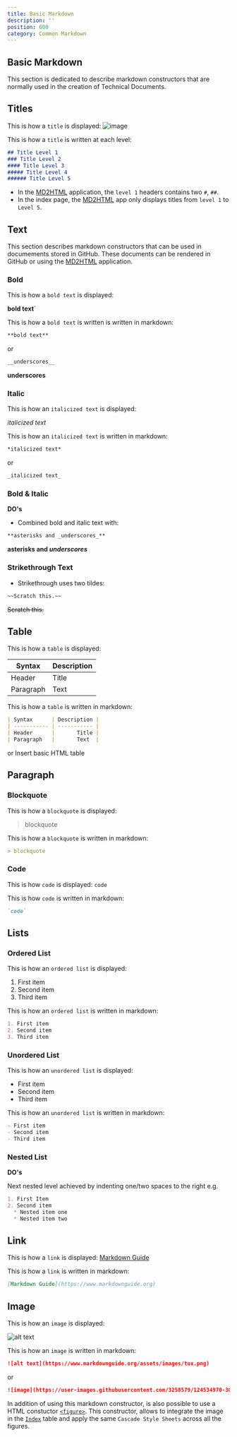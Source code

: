 ```yaml
---
title: Basic Markdown
description: ''
position: 600
category: Common Markdown
---
```


## Basic Markdown
This section is dedicated to describe markdown constructors that are normally used in the creation of Technical Documents. 

## Titles
This is how a `title` is displayed:
![image](https://user-images.githubusercontent.com/3258579/124534360-f6dfec80-ddc8-11eb-8735-db82b5d5cb41.png)

This is how a `title` is written at each level:

```md
## Title Level 1
### Title Level 2
#### Title Level 3
##### Title Level 4
###### Title Level 5
```
* In the [MD2HTML](https://markdown.standardshub.io/md2html-overview) application, the `level 1` headers contains two `#`, `##`.
* In the index page, the [MD2HTML](https://markdown.standardshub.io/md2html-overview) app only displays titles from `level 1` to `Level 5`.

## Text
This section describes markdown constructors that can be used in documements stored in GitHub. These documents can be rendered in GitHub or using the [MD2HTML](https://markdown.standardshub.io/md2html-overview) application. 
### Bold
This is how a `bold text` is displayed:

**bold text**´

This is how a `bold text` is written is written in markdown:

```md
**bold text**
```
or

```md
__underscores__
```

__underscores__

### Italic

This is how an `italicized text` is displayed:

_italicized text_

This is how an `italicized text` is written in markdown:

```md
*italicized text*
```
or
```md
_italicized text_
```

### Bold & Italic

**DO's**

* Combined bold and italic text with:

```md
**asterisks and _underscores_**
```

**asterisks and _underscores_**

### Strikethrough Text

* Strikethrough uses two tildes:

```md
~~Scratch this.~~
```

~~Scratch this.~~

## Table

This is how a `table` is displayed:

| Syntax      | Description |
| ----------- | ----------- |
| Header      |       Title |
| Paragraph   | Text        |

This is how a `table` is written in markdown:

```md
| Syntax      | Description |
| ----------- | ----------- |
| Header      |       Title |
| Paragraph   |       Text  |
```
or
Insert basic HTML table

## Paragraph
### Blockquote

This is how a `blockquote` is displayed:

> blockquote

This is how a `blockquote` is written in markdown:

```md
> blockquote
```
### Code
This is how `code` is displayed:
`code`

This is how `code` is written in markdown:
```md
`code`
```

## Lists
### Ordered List
This is how an `ordered list` is displayed:
1. First item
2. Second item
3. Third item

This is how an `ordered list` is written in markdown:
```md
1. First item
2. Second item
3. Third item
```

### Unordered List
This is how an `unordered list` is displayed:

- First item
- Second item
- Third item

This is how an `unordered list` is written in markdown:
```md
- First item
- Second item
- Third item
```

### Nested List

**DO's**

Next nested level achieved by indenting one/two spaces to the right e.g.

```md
1. First Item
2. Second item
  * Nested item one
  * Nested item two
```

## Link
This is how a `link` is displayed:
[Markdown Guide](https://www.markdownguide.org)

This is how a `link` is written in markdown:
```md
[Markdown Guide](https://www.markdownguide.org)
```

## Image
This is how an `image` is displayed:

![alt text](https://www.markdownguide.org/assets/images/tux.png)

This is how an `image` is written in markdown:

```md
![alt text](https://www.markdownguide.org/assets/images/tux.png)
```
or
```md
![image](https://user-images.githubusercontent.com/3258579/124534970-30fdbe00-ddca-11eb-8a95-ca7dd82eba41.png)

```
In addition of using this markdown constructor, is also possible to use a HTML constuctor [`<figure>`](md2html-extended#figures). This constructor, allows to integrate the image in the [`Index`](md2html-extended#indexes) table and apply the same `Cascade Style Sheets` across all the figures.